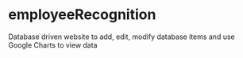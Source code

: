# employeeRecognition
Database driven website to add, edit, modify database items and use Google Charts to view data
